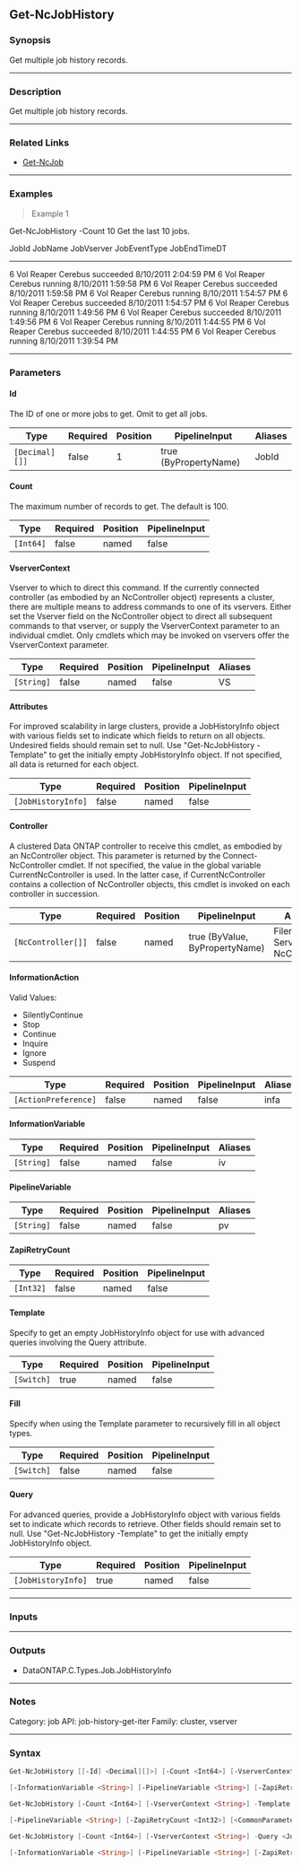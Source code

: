 Get-NcJobHistory
----------------

### Synopsis
Get multiple job history records.

---

### Description

Get multiple job history records.

---

### Related Links
* [Get-NcJob](Get-NcJob)

---

### Examples
> Example 1

Get-NcJobHistory -Count 10
Get the last 10 jobs.

JobId JobName    JobVserver JobEventType JobEndTimeDT
----- -------    ---------- ------------ ------------
6     Vol Reaper Cerebus    succeeded    8/10/2011 2:04:59 PM
6     Vol Reaper Cerebus    running      8/10/2011 1:59:58 PM
6     Vol Reaper Cerebus    succeeded    8/10/2011 1:59:58 PM
6     Vol Reaper Cerebus    running      8/10/2011 1:54:57 PM
6     Vol Reaper Cerebus    succeeded    8/10/2011 1:54:57 PM
6     Vol Reaper Cerebus    running      8/10/2011 1:49:56 PM
6     Vol Reaper Cerebus    succeeded    8/10/2011 1:49:56 PM
6     Vol Reaper Cerebus    running      8/10/2011 1:44:55 PM
6     Vol Reaper Cerebus    succeeded    8/10/2011 1:44:55 PM
6     Vol Reaper Cerebus    running      8/10/2011 1:39:54 PM

---

### Parameters
#### **Id**
The ID of one or more jobs to get.  Omit to get all jobs.

|Type          |Required|Position|PipelineInput        |Aliases|
|--------------|--------|--------|---------------------|-------|
|`[Decimal][]]`|false   |1       |true (ByPropertyName)|JobId  |

#### **Count**
The maximum number of records to get.  The default is 100.

|Type     |Required|Position|PipelineInput|
|---------|--------|--------|-------------|
|`[Int64]`|false   |named   |false        |

#### **VserverContext**
Vserver to which to direct this command.  If the currently connected controller (as embodied by an NcController object) represents a cluster, there are multiple means to address commands to one of its vservers.  Either set the Vserver field on the NcController object to direct all subsequent commands to that vserver, or supply the VserverContext parameter to an individual cmdlet.  Only cmdlets which may be invoked on vservers offer the VserverContext parameter.

|Type      |Required|Position|PipelineInput|Aliases|
|----------|--------|--------|-------------|-------|
|`[String]`|false   |named   |false        |VS     |

#### **Attributes**
For improved scalability in large clusters, provide a JobHistoryInfo object with various fields set to indicate which fields to return on all objects.  Undesired fields should remain set to null.  Use "Get-NcJobHistory -Template" to get the initially empty JobHistoryInfo object.  If not specified, all data is returned for each object.

|Type              |Required|Position|PipelineInput|
|------------------|--------|--------|-------------|
|`[JobHistoryInfo]`|false   |named   |false        |

#### **Controller**
A clustered Data ONTAP controller to receive this cmdlet, as embodied by an NcController object.  This parameter is returned by the Connect-NcController cmdlet.  If not specified, the value in the global variable CurrentNcController is used.  In the latter case, if CurrentNcController contains a collection of NcController objects, this cmdlet is invoked on each controller in succession.

|Type              |Required|Position|PipelineInput                 |Aliases                          |
|------------------|--------|--------|------------------------------|---------------------------------|
|`[NcController[]]`|false   |named   |true (ByValue, ByPropertyName)|Filer<br/>Server<br/>NcController|

#### **InformationAction**

Valid Values:

* SilentlyContinue
* Stop
* Continue
* Inquire
* Ignore
* Suspend

|Type                |Required|Position|PipelineInput|Aliases|
|--------------------|--------|--------|-------------|-------|
|`[ActionPreference]`|false   |named   |false        |infa   |

#### **InformationVariable**

|Type      |Required|Position|PipelineInput|Aliases|
|----------|--------|--------|-------------|-------|
|`[String]`|false   |named   |false        |iv     |

#### **PipelineVariable**

|Type      |Required|Position|PipelineInput|Aliases|
|----------|--------|--------|-------------|-------|
|`[String]`|false   |named   |false        |pv     |

#### **ZapiRetryCount**

|Type     |Required|Position|PipelineInput|
|---------|--------|--------|-------------|
|`[Int32]`|false   |named   |false        |

#### **Template**
Specify to get an empty JobHistoryInfo object for use with advanced queries involving the Query attribute.

|Type      |Required|Position|PipelineInput|
|----------|--------|--------|-------------|
|`[Switch]`|true    |named   |false        |

#### **Fill**
Specify when using the Template parameter to recursively fill in all object types.

|Type      |Required|Position|PipelineInput|
|----------|--------|--------|-------------|
|`[Switch]`|false   |named   |false        |

#### **Query**
For advanced queries, provide a JobHistoryInfo object with various fields set to indicate which records to retrieve.  Other fields should remain set to null.  Use "Get-NcJobHistory -Template" to get the initially empty JobHistoryInfo object.

|Type              |Required|Position|PipelineInput|
|------------------|--------|--------|-------------|
|`[JobHistoryInfo]`|true    |named   |false        |

---

### Inputs

---

### Outputs
* DataONTAP.C.Types.Job.JobHistoryInfo

---

### Notes
Category: job
API: job-history-get-iter
Family: cluster, vserver

---

### Syntax
```PowerShell
Get-NcJobHistory [[-Id] <Decimal][]>] [-Count <Int64>] [-VserverContext <String>] [-Attributes <JobHistoryInfo>] [-Controller <NcController[]>] [-InformationAction <ActionPreference>] 
```
```PowerShell
[-InformationVariable <String>] [-PipelineVariable <String>] [-ZapiRetryCount <Int32>] [<CommonParameters>]
```
```PowerShell
Get-NcJobHistory [-Count <Int64>] [-VserverContext <String>] -Template [-Fill] [-Controller <NcController[]>] [-InformationAction <ActionPreference>] [-InformationVariable <String>] 
```
```PowerShell
[-PipelineVariable <String>] [-ZapiRetryCount <Int32>] [<CommonParameters>]
```
```PowerShell
Get-NcJobHistory [-Count <Int64>] [-VserverContext <String>] -Query <JobHistoryInfo> [-Attributes <JobHistoryInfo>] [-Controller <NcController[]>] [-InformationAction <ActionPreference>] 
```
```PowerShell
[-InformationVariable <String>] [-PipelineVariable <String>] [-ZapiRetryCount <Int32>] [<CommonParameters>]
```
